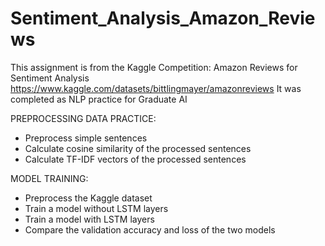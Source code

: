 # Sentiment_Analysis_Amazon_Reviews

This assignment is from the Kaggle Competition: Amazon Reviews for Sentiment Analysis
https://www.kaggle.com/datasets/bittlingmayer/amazonreviews
It was completed as NLP practice for Graduate AI

PREPROCESSING DATA PRACTICE:
- Preprocess simple sentences
- Calculate cosine similarity of the processed sentences
- Calculate TF-IDF vectors of the processed sentences

MODEL TRAINING:
- Preprocess the Kaggle dataset
- Train a model without LSTM layers
- Train a model with LSTM layers
- Compare the validation accuracy and loss of the two models

